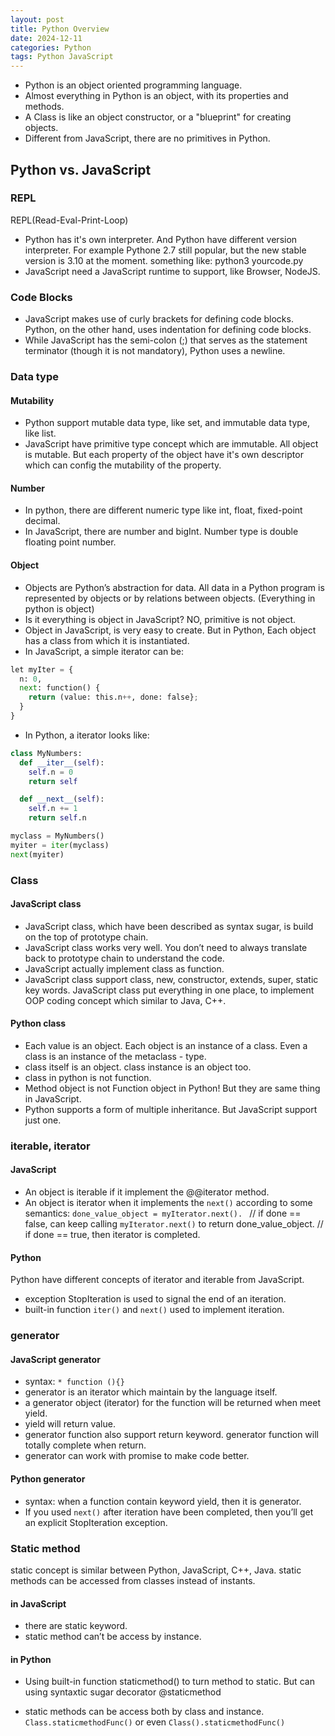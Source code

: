 ```yaml
---
layout: post
title: Python Overview
date: 2024-12-11
categories: Python
tags: Python JavaScript
---
```


- Python is an object oriented programming language.
- Almost everything in Python is an object, with its properties and methods.
- A Class is like an object constructor, or a "blueprint" for creating objects.
- Different from JavaScript, there are no primitives in Python. 

## Python vs. JavaScript

### REPL
REPL(Read-Eval-Print-Loop)
- Python has it's own interpreter. And Python have different version interpreter. For example Pythone 2.7 still popular, but the new stable version is 3.10 at the moment. something like: python3 yourcode.py
- JavaScript need a JavaScript runtime to support, like Browser, NodeJS. 

### Code Blocks
- JavaScript makes use of curly brackets for defining code blocks. Python, on the other hand, uses indentation for defining code blocks. 
- While JavaScript has the semi-colon (;) that serves as the statement terminator (though it is not mandatory), Python uses a newline.

### Data type

#### Mutability
- Python support mutable data type, like set, and immutable data type, like list. 
- JavaScript have primitive type concept which are immutable. All object is mutable. But each property of the object have it's own descriptor which can config the mutability of the property.

#### Number
- In python, there are different numeric type like int, float, fixed-point decimal.
- In JavaScript, there are number and bigInt. Number type is double floating point number.

#### Object

- Objects are Python’s abstraction for data. All data in a Python program is represented by objects or by relations between objects. (Everything in python is object)
- Is it everything is object in JavaScript? NO, primitive is not object. 
- Object in JavaScript, is very easy to create. But in Python, Each object has a class from which it is instantiated.
- In JavaScript, a simple iterator can be: 

```py
let myIter = {
  n: 0,
  next: function() {
    return (value: this.n++, done: false};
  }
}
```

- In Python, a iterator looks like:

```py
class MyNumbers:
  def __iter__(self):
    self.n = 0
    return self

  def __next__(self):
    self.n += 1
    return self.n

myclass = MyNumbers()
myiter = iter(myclass)
next(myiter)
```

### Class

#### JavaScript class
- JavaScript class, which have been described as syntax sugar, is build on the top of prototype chain.
- JavaScript class works very well. You don’t need to always translate back to prototype chain to understand the code. 
- JavaScript actually implement class as function. 
- JavaScript class support class, new, constructor, extends, super, static key words. JavaScript class put everything in one place, to implement OOP coding concept which similar to Java, C++. 

#### Python class
- Each value is an object. Each object is an instance of a class. Even a class is an instance of the metaclass - type. 
- class itself is an object. class instance is an object too. 
- class in python is not function. 
- Method object is not Function object in Python! But they are same thing in JavaScript.
- Python supports a form of multiple inheritance. But JavaScript support just one.

### iterable, iterator

#### JavaScript
- An object is iterable if it implement the @@iterator method.
- An object is iterator when it implements the `next()` according to some semantics:
`done_value_object = myIterator.next(). `
// if done == false, can keep calling `myIterator.next()` to return done_value_object.
// if done == true, then iterator is completed.  

#### Python
 Python have different concepts of iterator and iterable from JavaScript. 

- exception StopIteration is used to signal the end of an iteration.
- built-in function `iter()` and `next()` used to implement iteration.

### generator

#### JavaScript generator
- syntax: `* function (){}`
- generator is an iterator which maintain by the language itself.
- a generator object (iterator) for the function will be returned when meet yield.
- yield will return value. 
- generator function also support return keyword. generator function will totally complete when return. 
- generator can work with promise to make code better.

#### Python generator
- syntax: when a function contain keyword yield, then it is generator.
- If you used `next()` after iteration have been completed, then you’ll get an explicit StopIteration exception.

### Static method

static concept is similar between Python, JavaScript, C++, Java. 
static methods can be accessed from classes instead of instants. 

#### in JavaScript 
- there are static keyword. 
- static method can’t be access by instance. 

#### in Python 
- Using built-in function staticmethod() to turn method to static. But can using syntaxtic sugar decorator @staticmethod

- static methods can be access both by class and instance. 
`Class.staticmethodFunc()`
or even
`Class().staticmethodFunc()`


